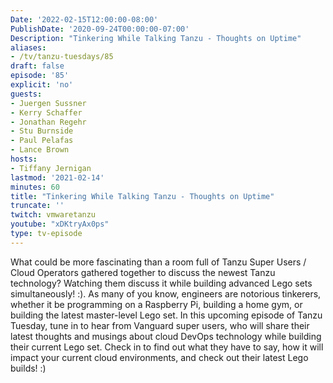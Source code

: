 ```yaml
---
Date: '2022-02-15T12:00:00-08:00'
PublishDate: '2020-09-24T00:00:00-07:00'
Description: "Tinkering While Talking Tanzu - Thoughts on Uptime"
aliases:
- /tv/tanzu-tuesdays/85
draft: false
episode: '85'
explicit: 'no'
guests:
- Juergen Sussner
- Kerry Schaffer
- Jonathan Regehr
- Stu Burnside
- Paul Pelafas
- Lance Brown
hosts:
- Tiffany Jernigan
lastmod: '2021-02-14'
minutes: 60
title: "Tinkering While Talking Tanzu - Thoughts on Uptime"
truncate: ''
twitch: vmwaretanzu
youtube: "xDKtryAx0ps"
type: tv-episode
---
```


What could be more fascinating than a room full of Tanzu Super Users / Cloud Operators gathered together to discuss the newest Tanzu technology? Watching them discuss it while building advanced Lego sets simultaneously! :). As many of you know, engineers are notorious tinkerers, whether it be programming on a Raspberry Pi, building a home gym, or building the latest master-level Lego set. In this upcoming episode of Tanzu Tuesday, tune in to hear from Vanguard super users, who will share their latest thoughts and musings about cloud DevOps technology while building their current Lego set. Check in to find out what they have to say, how it will impact your current cloud environments, and check out their latest Lego builds! :)